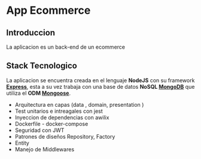 # App Ecommerce

## Introduccion

La aplicacion es un back-end de un ecommerce

## Stack Tecnologico

La aplicacion se encuentra creada en el lenguaje **NodeJS** con su framework **[Express](https://expressjs.com/)**, esta
a su vez trabaja con una
base de datos **NoSQL [MongoDB](https://www.mongodb.com/docs/manual/)** que utiliza el
**ODM [Mongoose](https://mongoosejs.com/docs/guide.html)**.

- Arquitectura en capas (data , domain, presentation )
- Test unitarios e intreagales con jest
- Inyeccion de dependencias con awilix
- Dockerfile - docker-compose
- Seguridad con JWT
- Patrones de diseños Repository, Factory
- Entity
- Manejo de Middlewares